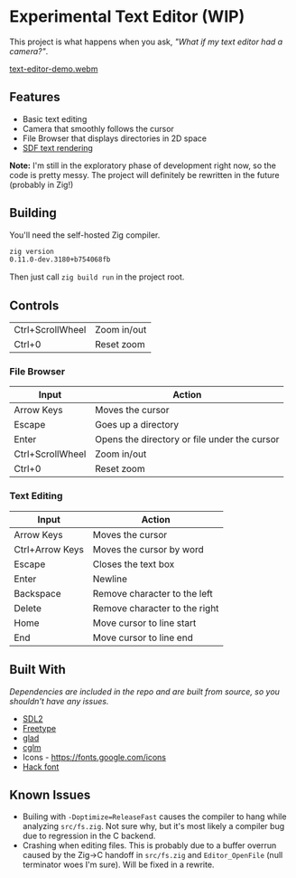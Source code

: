 # Experimental Text Editor (WIP)
This project is what happens when you ask, *"What if my text editor had a camera?"*.

[text-editor-demo.webm](https://github.com/Parzival-3141/text-editor/assets/29632054/3ecd6ae9-8374-4e35-91cb-2a00d3a0b2ba)

## Features
 - Basic text editing
 - Camera that smoothly follows the cursor
 - File Browser that displays directories in 2D space
 - [SDF text rendering](https://steamcdn-a.akamaihd.net/apps/valve/2007/SIGGRAPH2007_AlphaTestedMagnification.pdf)

**Note:** I'm still in the exploratory phase of development right now, so the code is pretty messy. The project will definitely be rewritten in the future (probably in Zig!)

## Building
You'll need the self-hosted Zig compiler.
```sh
zig version
0.11.0-dev.3180+b754068fb
```
Then just call `zig build run` in the project root.

## Controls
| | |
| --- | --- |
| Ctrl+ScrollWheel | Zoom in/out | Zoom in/out |
| Ctrl+0 | Reset zoom | Reset zoom |

### File Browser 
| Input | Action |
| --- | --- |
| Arrow Keys | Moves the cursor |
| Escape | Goes up a directory |
| Enter | Opens the directory or file under the cursor |
| Ctrl+ScrollWheel | Zoom in/out |
| Ctrl+0 | Reset zoom | 

### Text Editing
| Input | Action |
| --- | --- |
| Arrow Keys | Moves the cursor |
| Ctrl+Arrow Keys | Moves the cursor by word |
| Escape | Closes the text box |
| Enter | Newline |
| Backspace | Remove character to the left |
| Delete | Remove character to the right |
| Home | Move cursor to line start |
| End | Move cursor to line end |

## Built With
*Dependencies are included in the repo and are built from source, so you shouldn't have any issues.*
 - [SDL2](https://github.com/libsdl-org/SDL)
 - [Freetype](https://github.com/hexops/freetype)
 - [glad](https://github.com/Dav1dde/glad)
 - [cglm](https://github.com/recp/cglm)
 - Icons - https://fonts.google.com/icons
 - [Hack font](https://github.com/source-foundry/Hack)

## Known Issues
 - Builing with `-Doptimize=ReleaseFast` causes the compiler to hang while analyzing `src/fs.zig`. Not sure why, but it's most likely a compiler bug due to regression in the C backend.
 - Crashing when editing files. This is probably due to a buffer overrun caused by the Zig->C handoff in `src/fs.zig` and `Editor_OpenFile` (null terminator woes I'm sure). Will be fixed in a rewrite.
